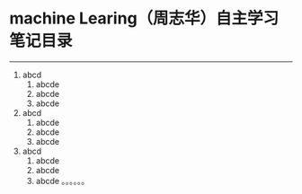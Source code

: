 # machine Learing（**周志华**）自主学习笔记目录 
---
1. abcd
    1. abcde
    2. abcde
    3. abcde
2. abcd
    1. abcde
    2. abcde
    3. abcde
3. abcd
    1. abcde
    2. abcde
    3. abcde
 。。。。。。
 



